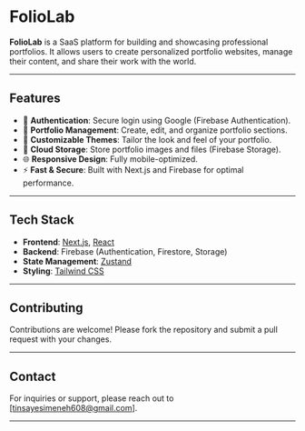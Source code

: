 # **FolioLab**

**FolioLab** is a SaaS platform for building and showcasing professional portfolios. It allows users to create personalized portfolio websites, manage their content, and share their work with the world.

---

## **Features**

- 🔐 **Authentication**: Secure login using Google (Firebase Authentication).
- 📁 **Portfolio Management**: Create, edit, and organize portfolio sections.
- 🎨 **Customizable Themes**: Tailor the look and feel of your portfolio.
- 💾 **Cloud Storage**: Store portfolio images and files (Firebase Storage).
- 🌐 **Responsive Design**: Fully mobile-optimized.
- ⚡ **Fast & Secure**: Built with Next.js and Firebase for optimal performance.

---

## **Tech Stack**

- **Frontend**: [Next.js](https://nextjs.org/), [React](https://reactjs.org/)
- **Backend**: Firebase (Authentication, Firestore, Storage)
- **State Management**: [Zustand](https://zustand-demo.pmnd.rs/)
- **Styling**: [Tailwind CSS](https://tailwindcss.com/)

---

## **Contributing**

Contributions are welcome! Please fork the repository and submit a pull request with your changes.

---

## **Contact**

For inquiries or support, please reach out to [tinsayesimeneh608@gmail.com].

---
